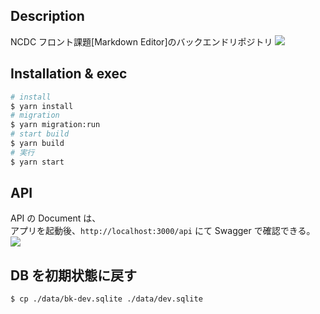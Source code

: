 ## Description

NCDC フロント課題[Markdown Editor]のバックエンドリポジトリ
![](./Design/画面/20220615/03_title_edit.png)

## Installation & exec

```bash
# install
$ yarn install
# migration
$ yarn migration:run
# start build
$ yarn build
# 実行
$ yarn start
```

## API

API の Document は、  
アプリを起動後、`http://localhost:3000/api` にて Swagger で確認できる。  
![](./doc/images/swagger.png)

## DB を初期状態に戻す

```bash
$ cp ./data/bk-dev.sqlite ./data/dev.sqlite
```
